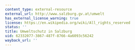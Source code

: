 ```yaml
---
content_type: external-resource
external_url: http://www.salzburg.gv.at/umwelt
has_external_license_warning: true
license: https://en.wikipedia.org/wiki/All_rights_reserved
status: ''
title: Umweltschutz in Salzburg
uid: 62332077-3867-487f-8766-4a6093c56242
wayback_url: ''
---
```

